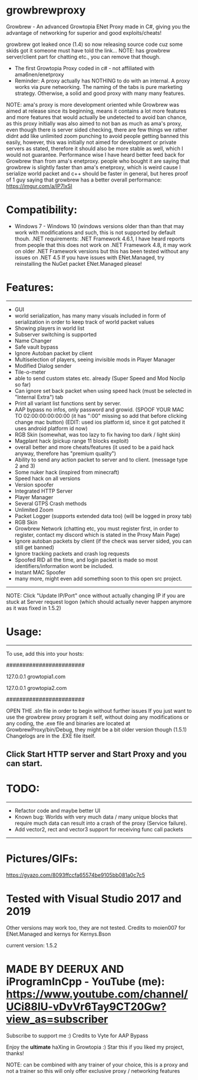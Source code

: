 # growbrewproxy
Growbrew - An advanced Growtopia ENet Proxy made in C#, giving you the advantage of networking for superior and good exploits/cheats!

growbrew got leaked once (1.4) so now releasing source code cuz some skids got it someone must have told the link...
NOTE: has growbrew server/client part for chatting etc., you can remove that though.

- The first Growtopia Proxy coded in c# - not affiliated with ama6nen/enetproxy
- Reminder: A proxy actually has NOTHING to do with an internal. A proxy works via pure networking. The naming of the tabs is pure marketing strategy. Otherwise, a solid and good proxy with many many features.

NOTE: ama's proxy is more development oriented while Growbrew was aimed at release since its beginning, means it contains a lot more
features and more features that would actually be undetected to avoid ban chance, as this proxy initially was also aimed to not ban as much as ama's proxy, even though there is server sided checking, there are few things we rather didnt add like unlimited zoom punching to avoid people getting banned this easily, however, this was initially not aimed for development or private servers as stated, therefore it should also be more stable as well, which I would not guarantee. Performance wise I have heard better feed back for Growbrew than from ama's enetproxy. 
people who bought it are saying that growbrew is slightly faster than ama's enetproxy, which is weird cause I serialize world packet
and c++ should be faster in general, but heres proof of 1 guy saying that growbrew has a better overall performance:
https://imgur.com/a/lP7lxSI


# Compatibility:
- Windows 7 - Windows 10 (windows versions older than than that may work with modifications and such, this is not supported by default thouh. .NET requirements: .NET Framework 4.6.1, I have heard reports from people that this does not work on .NET Framework 4.8, it may work on older .NET Framework versions but this has been tested without any issues on .NET 4.5
If you have issues with ENet.Managed, try reinstalling the NuGet packet ENet.Managed please!

# Features:
---------------------------------------------------------------
- GUI
- world serialization, has many many visuals included in form of serialization in order to keep track of world packet values
- Showing players in world list
- Subserver switching is supported
- Name Changer
- Safe vault bypass
- Ignore Autoban packet by client
- Multiselection of players, seeing invisible mods in Player Manager
- Modified Dialog sender
- Tile-o-meter
- able to send custom states etc. already (Super Speed and Mod Noclip so far)
- Can ignore set back packet when using speed hack (must be selected in "Internal Extra") tab
- Print all variant list functions sent by server.
- AAP bypass no infos, only password and growid. (SPOOF YOUR MAC TO 02:00:00:00:00:00 (it has ":00" missing so add that before clicking change mac button) (EDIT: used ios platform id, since it got patched it uses android platform id now)
- RGB Skin (somewhat, was too lazy to fix having too dark / light skin)
- Magplant hack (pickup range 11 blocks exploit)
- overall better and more cheats/features (it used to be a paid hack anyway, therefore has "premium quality")
- Ability to send any action packet to server and to client. (message type 2 and 3)
- Some nuker hack (inspired from minecraft)
- Speed hack on all versions
- Version spoofer
- Integrated HTTP Server
- Player Manager
- Several GTPS Crash methods
- Unlimited Zoom
- Packet Logger (supports extended data too) (will be logged in proxy tab)
- RGB Skin
- Growbrew Network (chatting etc, you must register first, in order to register, contact my discord which is stated in the Proxy Main Page)
- Ignore autoban packets by client (if the check was server sided, you can still get banned)
- Ignore tracking packets and crash log requests
- Spoofed RID all the time, and login packet is made so most identifiers/information wont be included.
- Instant MAC Spoofer
- many more, might even add something soon to this open src project.
---------------------------------------------------------------

NOTE: Click "Update IP/Port" once without actually changing IP if you are stuck at Server request logon (which should actually never happen anymore as it was fixed in 1.5.2)

# Usage:
---------------------------------------------------------------
To use, add this into your hosts:

########################

127.0.0.1 growtopia1.com

127.0.0.1 growtopia2.com

########################

OPEN THE .sln file in order to begin without further issues
If you just want to use the growbrew proxy program it self, without doing any modifications or any coding,
the .exe file and binaries are located at GrowbrewProxy/bin/Debug, they might be a bit older version though (1.5.1) Changelogs are in the .EXE file itself.

Click Start HTTP server and Start Proxy and you can start.
---------------------------------------------------------------

# TODO:
---------------------------------------------------------------
- Refactor code and maybe better UI
- Known bug: Worlds with very much data / many unique blocks that require much data can result into a crash of the proxy (Service failure).
- Add vector2, rect and vector3 support for receiving func call packets
---------------------------------------------------------------

# Pictures/GIFs:
https://gyazo.com/8093ffccfa65574be9105bb081a0c7c5

# Tested with Visual Studio 2017 and 2019

Other versions may work too, they are not tested. Credits to moien007 for ENet.Managed and kernys for Kernys.Bson


current version: 1.5.2
# MADE BY DEERUX AND iProgramInCpp - YouTube (me): https://www.youtube.com/channel/UCi88IU-vDvVr6Tay9CT20Gw?view_as=subscriber

Subscribe to support me :)
Credits to Vyte for AAP Bypass

Enjoy the **ultimate** haXing in Growtopia :) Star this if you liked my project, thanks!

NOTE: can be combined with any trainer of your choice, this is a proxy and not a trainer so this will only offer exclusive proxy / networking features
